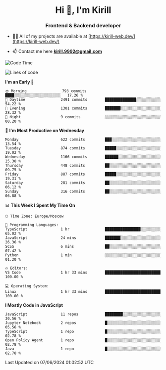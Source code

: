 <h1 align="center">Hi 👋, I'm Kirill</h1>
<h3 align="center">Frontend & Backend developer</h3>

- 👨‍💻 All of my projects are available at [https://kirill-web.dev/](https://kirill-web.dev/)

- 📫 Contact me here **kirill.9992@gmail.com**











<!--START_SECTION:waka-->
![Code Time](http://img.shields.io/badge/Code%20Time-1%2C841%20hrs%2034%20mins-blue)

![Lines of code](https://img.shields.io/badge/From%20Hello%20World%20I%27ve%20Written-4.6%20million%20lines%20of%20code-blue)

**I'm an Early 🐤** 

```text
🌞 Morning                793 commits         ████░░░░░░░░░░░░░░░░░░░░░   17.26 % 
🌆 Daytime                2491 commits        ██████████████░░░░░░░░░░░   54.22 % 
🌃 Evening                1301 commits        ███████░░░░░░░░░░░░░░░░░░   28.32 % 
🌙 Night                  9 commits           ░░░░░░░░░░░░░░░░░░░░░░░░░   00.20 % 
```
📅 **I'm Most Productive on Wednesday** 

```text
Monday                   622 commits         ███░░░░░░░░░░░░░░░░░░░░░░   13.54 % 
Tuesday                  874 commits         █████░░░░░░░░░░░░░░░░░░░░   19.02 % 
Wednesday                1166 commits        ██████░░░░░░░░░░░░░░░░░░░   25.38 % 
Thursday                 448 commits         ██░░░░░░░░░░░░░░░░░░░░░░░   09.75 % 
Friday                   887 commits         █████░░░░░░░░░░░░░░░░░░░░   19.31 % 
Saturday                 281 commits         ██░░░░░░░░░░░░░░░░░░░░░░░   06.12 % 
Sunday                   316 commits         ██░░░░░░░░░░░░░░░░░░░░░░░   06.88 % 
```


📊 **This Week I Spent My Time On** 

```text
🕑︎ Time Zone: Europe/Moscow

💬 Programming Languages: 
TypeScript               1 hr                ████████████████░░░░░░░░░   65.02 % 
JavaScript               24 mins             ███████░░░░░░░░░░░░░░░░░░   26.36 % 
SCSS                     6 mins              ██░░░░░░░░░░░░░░░░░░░░░░░   07.42 % 
Python                   1 min               ░░░░░░░░░░░░░░░░░░░░░░░░░   01.20 % 

🔥 Editors: 
VS Code                  1 hr 33 mins        █████████████████████████   100.00 % 

💻 Operating System: 
Linux                    1 hr 33 mins        █████████████████████████   100.00 % 
```

**I Mostly Code in JavaScript** 

```text
JavaScript               11 repos            ████████░░░░░░░░░░░░░░░░░   30.56 % 
Jupyter Notebook         2 repos             █░░░░░░░░░░░░░░░░░░░░░░░░   05.56 % 
TypeScript               1 repo              █░░░░░░░░░░░░░░░░░░░░░░░░   02.78 % 
Open Policy Agent        1 repo              █░░░░░░░░░░░░░░░░░░░░░░░░   02.78 % 
Java                     1 repo              █░░░░░░░░░░░░░░░░░░░░░░░░   02.78 % 
```




 Last Updated on 07/06/2024 01:02:52 UTC
<!--END_SECTION:waka-->
